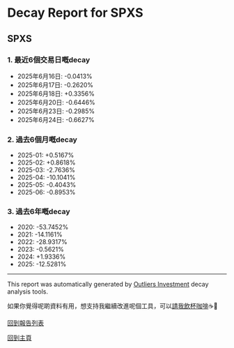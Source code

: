 # Decay Report for SPXS

## SPXS

### 1. 最近6個交易日嘅decay

- 2025年6月16日: -0.0413%
- 2025年6月17日: -0.2620%
- 2025年6月18日: +0.3356%
- 2025年6月20日: -0.6446%
- 2025年6月23日: -0.2985%
- 2025年6月24日: -0.6627%

### 2. 過去6個月嘅decay

- 2025-01: +0.5167%
- 2025-02: +0.8618%
- 2025-03: -2.7636%
- 2025-04: -10.1041%
- 2025-05: -0.4043%
- 2025-06: -0.8953%

### 3. 過去6年嘅decay

- 2020: -53.7452%
- 2021: -14.1161%
- 2022: -28.9317%
- 2023: -0.5621%
- 2024: +1.9336%
- 2025: -12.5281%

------------------------------
This report was automatically generated by [Outliers Investment](https://outliersecon.github.io/Outliers-Investment/) decay analysis tools.

如果你覺得呢啲資料有用，想支持我繼續改進呢個工具，可以[請我飲杯咖啡](https://buymeacoffee.com/outliersecon)☕🙏

[回到報告列表](https://outliersecon.github.io/Outliers-Investment/reports/reports_public)

[回到主頁](https://outliersecon.github.io/Outliers-Investment/)